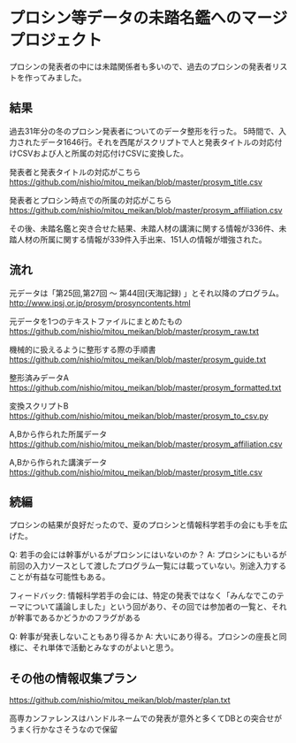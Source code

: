 # プロシン等データの未踏名鑑へのマージプロジェクト

プロシンの発表者の中には未踏関係者も多いので、過去のプロシンの発表者リストを作ってみました。 

## 結果

過去31年分の冬のプロシン発表者についてのデータ整形を行った。
5時間で、入力されたデータ1646行。それを西尾がスクリプトで人と発表タイトルの対応付けCSVおよび人と所属の対応付けCSVに変換した。

発表者と発表タイトルの対応がこちら https://github.com/nishio/mitou_meikan/blob/master/prosym_title.csv

発表者とプロシン時点での所属の対応がこちら https://github.com/nishio/mitou_meikan/blob/master/prosym_affiliation.csv

その後、未踏名鑑と突き合せた結果、未踏人材の講演に関する情報が336件、未踏人材の所属に関する情報が339件入手出来、151人の情報が増強された。

## 流れ

元データは「第25回,第27回 ～ 第44回(天海記録) 」とそれ以降のプログラム。 http://www.ipsj.or.jp/prosym/prosyncontents.html

元データを1つのテキストファイルにまとめたもの https://github.com/nishio/mitou_meikan/blob/master/prosym_raw.txt

機械的に扱えるように整形する際の手順書 https://github.com/nishio/mitou_meikan/blob/master/prosym_guide.txt

整形済みデータA https://github.com/nishio/mitou_meikan/blob/master/prosym_formatted.txt

変換スクリプトB https://github.com/nishio/mitou_meikan/blob/master/prosym_to_csv.py

A,Bから作られた所属データ https://github.com/nishio/mitou_meikan/blob/master/prosym_affiliation.csv

A,Bから作られた講演データ https://github.com/nishio/mitou_meikan/blob/master/prosym_title.csv

## 続編

プロシンの結果が良好だったので、夏のプロシンと情報科学若手の会にも手を広げた。

Q: 若手の会には幹事がいるがプロシンにはいないのか？
A: プロシンにもいるが前回の入力ソースとして渡したプログラム一覧には載っていない。別途入力することが有益な可能性もある。

フィードバック: 情報科学若手の会には、特定の発表ではなく「みんなでこのテーマについて議論しました」という回があり、その回では参加者の一覧と、それが幹事であるかどうかのフラグがある

Q: 幹事が発表しないこともあり得るか
A: 大いにあり得る。プロシンの座長と同様に、それ単体で活動とみなすのがよいと思う。


## その他の情報収集プラン

https://github.com/nishio/mitou_meikan/blob/master/plan.txt

高専カンファレンスはハンドルネームでの発表が意外と多くてDBとの突合せがうまく行かなさそうなので保留
